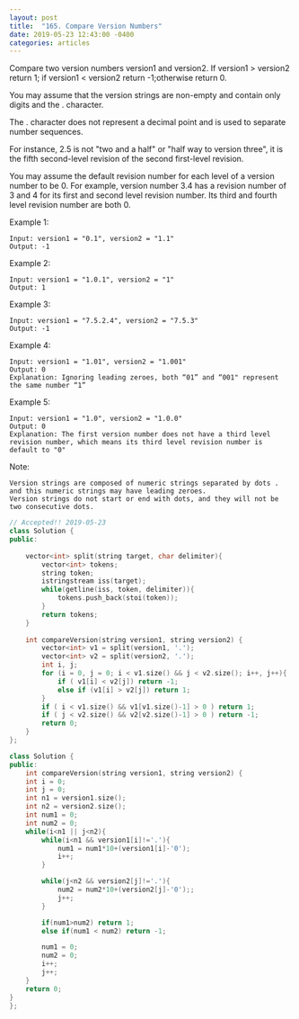 ```yaml
---
layout: post
title:  "165. Compare Version Numbers"
date: 2019-05-23 12:43:00 -0400
categories: articles
---
```

Compare two version numbers version1 and version2.
If version1 > version2 return 1; if version1 < version2 return -1;otherwise return 0.

You may assume that the version strings are non-empty and contain only digits and the . character.

The . character does not represent a decimal point and is used to separate number sequences.

For instance, 2.5 is not "two and a half" or "half way to version three", it is the fifth second-level revision of the second first-level revision.

You may assume the default revision number for each level of a version number to be 0. For example, version number 3.4 has a revision number of 3 and 4 for its first and second level revision number. Its third and fourth level revision number are both 0.

 

Example 1:
```
Input: version1 = "0.1", version2 = "1.1"
Output: -1
```
Example 2:
```
Input: version1 = "1.0.1", version2 = "1"
Output: 1
```
Example 3:
```
Input: version1 = "7.5.2.4", version2 = "7.5.3"
Output: -1
```
Example 4:
```
Input: version1 = "1.01", version2 = "1.001"
Output: 0
Explanation: Ignoring leading zeroes, both “01” and “001" represent the same number “1”
```
Example 5:
```
Input: version1 = "1.0", version2 = "1.0.0"
Output: 0
Explanation: The first version number does not have a third level revision number, which means its third level revision number is default to "0"
```
Note:
```
Version strings are composed of numeric strings separated by dots . and this numeric strings may have leading zeroes.
Version strings do not start or end with dots, and they will not be two consecutive dots.
```
```c++
// Accepted!! 2019-05-23
class Solution {
public:
    
    vector<int> split(string target, char delimiter){
        vector<int> tokens;
        string token;
        istringstream iss(target);
        while(getline(iss, token, delimiter)){
            tokens.push_back(stoi(token));
        }
        return tokens;
    }
    
    int compareVersion(string version1, string version2) {
        vector<int> v1 = split(version1, '.');
        vector<int> v2 = split(version2, '.');
        int i, j;
        for (i = 0, j = 0; i < v1.size() && j < v2.size(); i++, j++){
            if ( v1[i] < v2[j]) return -1;
            else if (v1[i] > v2[j]) return 1;
        }
        if ( i < v1.size() && v1[v1.size()-1] > 0 ) return 1;
        if ( j < v2.size() && v2[v2.size()-1] > 0 ) return -1;
        return 0;
    }
};
```
```c++
class Solution {
public:
    int compareVersion(string version1, string version2) {
    int i = 0; 
    int j = 0;
    int n1 = version1.size(); 
    int n2 = version2.size();
    int num1 = 0;
    int num2 = 0;
    while(i<n1 || j<n2){
        while(i<n1 && version1[i]!='.'){
            num1 = num1*10+(version1[i]-'0');
            i++;
        }

        while(j<n2 && version2[j]!='.'){
            num2 = num2*10+(version2[j]-'0');;
            j++;
        }

        if(num1>num2) return 1;
        else if(num1 < num2) return -1;

        num1 = 0;
        num2 = 0;
        i++;
        j++;
    }
    return 0;
}
};
```